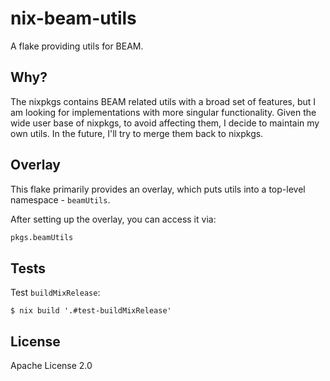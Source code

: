 # nix-beam-utils

A flake providing utils for BEAM.

## Why?

The nixpkgs contains BEAM related utils with a broad set of features, but I am looking for implementations with more singular functionality. Given the wide user base of nixpkgs, to avoid affecting them, I decide to maintain my own utils. In the future, I'll try to merge them back to nixpkgs.

## Overlay

This flake primarily provides an overlay, which puts utils into a top-level namespace - `beamUtils`.

After setting up the overlay, you can access it via:

```nix
pkgs.beamUtils
```

## Tests

Test `buildMixRelease`:

```console
$ nix build '.#test-buildMixRelease'
```

## License

Apache License 2.0
